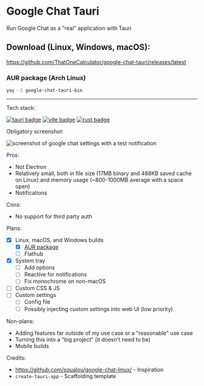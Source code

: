 # Google Chat Tauri

Run Google Chat as a "real" application with Tauri

## Download (Linux, Windows, macOS):

<https://github.com/ThatOneCalculator/google-chat-tauri/releases/latest>

### AUR package (Arch Linux)

```sh
yay -S google-chat-tauri-bin
```

---

Tech stack:

[![tauri badge](https://img.shields.io/badge/made_with-tauri-FFC131?logo=tauri&style=for-the-badge)](https://tauri.app) [![vite badge](https://img.shields.io/badge/bundled_with-vite-BC33FE?logo=vite&style=for-the-badge)](https://vitejs.dev) [![rust badge](https://img.shields.io/badge/powered_by-rust-DEA584?logo=rust&style=for-the-badge)](https://www.typescriptlang.org/)

Obligatory screenshot:

![screenshot of google chat settings with a test notification](https://github.com/ThatOneCalculator/google-chat-tauri/assets/44733677/229e3955-94f8-4eaf-81ce-a7d376993406)

Pros:

- Not Electron
- Relatively small, both in file size (17MB binary and 488KB saved cache on Linux) and memory usage (~800-1000MB average with a space open)
- Notifications

Cons:

- No support for third party auth

Plans:

- [x] Linux, macOS, and Windows builds
  - [x] [AUR package](https://aur.archlinux.org/packages/google-chat-tauri-bin)
  - [ ] Flathub
- [x] System tray
  - [ ] Add options
  - [ ] Reactive for notifications
  - [ ] Fix monochrome on non-macOS
- [ ] Custom CSS & JS
- [ ] Custom settings
  - [ ] Config file
  - [ ] Possibly injecting custom settings into web UI (low priority)

Non-plans:

- Adding features far outside of my use case or a "reasonable" use case
- Turning this into a "big project" (it doesn't need to be)
- Mobile builds

Credits:

- <https://github.com/squalou/google-chat-linux/> - Inspiration
- `create-tauri-app` - Scaffolding template
